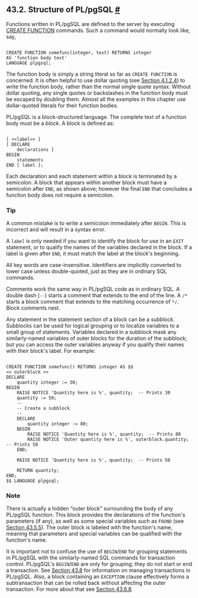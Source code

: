 ## 43.2. Structure of PL/pgSQL [#](#PLPGSQL-STRUCTURE)

Functions written in PL/pgSQL are defined to the server by executing [CREATE FUNCTION](sql-createfunction.html "CREATE FUNCTION") commands. Such a command would normally look like, say,

```

CREATE FUNCTION somefunc(integer, text) RETURNS integer
AS 'function body text'
LANGUAGE plpgsql;
```

The function body is simply a string literal so far as `CREATE FUNCTION` is concerned. It is often helpful to use dollar quoting (see [Section 4.1.2.4](sql-syntax-lexical.html#SQL-SYNTAX-DOLLAR-QUOTING "4.1.2.4. Dollar-Quoted String Constants")) to write the function body, rather than the normal single quote syntax. Without dollar quoting, any single quotes or backslashes in the function body must be escaped by doubling them. Almost all the examples in this chapter use dollar-quoted literals for their function bodies.

PL/pgSQL is a block-structured language. The complete text of a function body must be a *block*. A block is defined as:

```

[ <<label>> ]
[ DECLARE
    declarations ]
BEGIN
    statements
END [ label ];
```

Each declaration and each statement within a block is terminated by a semicolon. A block that appears within another block must have a semicolon after `END`, as shown above; however the final `END` that concludes a function body does not require a semicolon.

### Tip

A common mistake is to write a semicolon immediately after `BEGIN`. This is incorrect and will result in a syntax error.

A *`label`* is only needed if you want to identify the block for use in an `EXIT` statement, or to qualify the names of the variables declared in the block. If a label is given after `END`, it must match the label at the block's beginning.

All key words are case-insensitive. Identifiers are implicitly converted to lower case unless double-quoted, just as they are in ordinary SQL commands.

Comments work the same way in PL/pgSQL code as in ordinary SQL. A double dash (`--`) starts a comment that extends to the end of the line. A `/*` starts a block comment that extends to the matching occurrence of `*/`. Block comments nest.

Any statement in the statement section of a block can be a *subblock*. Subblocks can be used for logical grouping or to localize variables to a small group of statements. Variables declared in a subblock mask any similarly-named variables of outer blocks for the duration of the subblock; but you can access the outer variables anyway if you qualify their names with their block's label. For example:

```

CREATE FUNCTION somefunc() RETURNS integer AS $$
<< outerblock >>
DECLARE
    quantity integer := 30;
BEGIN
    RAISE NOTICE 'Quantity here is %', quantity;  -- Prints 30
    quantity := 50;
    --
    -- Create a subblock
    --
    DECLARE
        quantity integer := 80;
    BEGIN
        RAISE NOTICE 'Quantity here is %', quantity;  -- Prints 80
        RAISE NOTICE 'Outer quantity here is %', outerblock.quantity;  -- Prints 50
    END;

    RAISE NOTICE 'Quantity here is %', quantity;  -- Prints 50

    RETURN quantity;
END;
$$ LANGUAGE plpgsql;
```

### Note

There is actually a hidden “outer block” surrounding the body of any PL/pgSQL function. This block provides the declarations of the function's parameters (if any), as well as some special variables such as `FOUND` (see [Section 43.5.5](plpgsql-statements.html#PLPGSQL-STATEMENTS-DIAGNOSTICS "43.5.5. Obtaining the Result Status")). The outer block is labeled with the function's name, meaning that parameters and special variables can be qualified with the function's name.

It is important not to confuse the use of `BEGIN`/`END` for grouping statements in PL/pgSQL with the similarly-named SQL commands for transaction control. PL/pgSQL's `BEGIN`/`END` are only for grouping; they do not start or end a transaction. See [Section 43.8](plpgsql-transactions.html "43.8. Transaction Management") for information on managing transactions in PL/pgSQL. Also, a block containing an `EXCEPTION` clause effectively forms a subtransaction that can be rolled back without affecting the outer transaction. For more about that see [Section 43.6.8](plpgsql-control-structures.html#PLPGSQL-ERROR-TRAPPING "43.6.8. Trapping Errors").